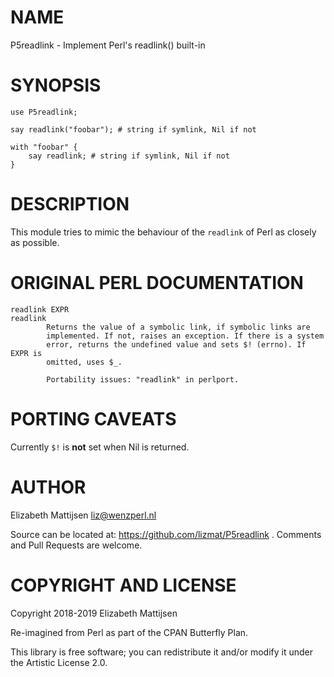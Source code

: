 NAME
====

P5readlink - Implement Perl's readlink() built-in

SYNOPSIS
========

    use P5readlink;

    say readlink("foobar"); # string if symlink, Nil if not

    with "foobar" {
        say readlink; # string if symlink, Nil if not
    }

DESCRIPTION
===========

This module tries to mimic the behaviour of the `readlink` of Perl as closely as possible.

ORIGINAL PERL DOCUMENTATION
===========================

    readlink EXPR
    readlink
            Returns the value of a symbolic link, if symbolic links are
            implemented. If not, raises an exception. If there is a system
            error, returns the undefined value and sets $! (errno). If EXPR is
            omitted, uses $_.

            Portability issues: "readlink" in perlport.

PORTING CAVEATS
===============

Currently `$!` is **not** set when Nil is returned.

AUTHOR
======

Elizabeth Mattijsen <liz@wenzperl.nl>

Source can be located at: https://github.com/lizmat/P5readlink . Comments and Pull Requests are welcome.

COPYRIGHT AND LICENSE
=====================

Copyright 2018-2019 Elizabeth Mattijsen

Re-imagined from Perl as part of the CPAN Butterfly Plan.

This library is free software; you can redistribute it and/or modify it under the Artistic License 2.0.

